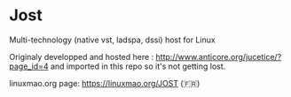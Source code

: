 # Jost
Multi-technology (native vst, ladspa, dssi) host for Linux

Originaly developped and hosted here :
http://www.anticore.org/jucetice/?page_id=4
and imported in this repo so it's not getting lost.

linuxmao.org page: https://linuxmao.org/JOST (:fr:)
